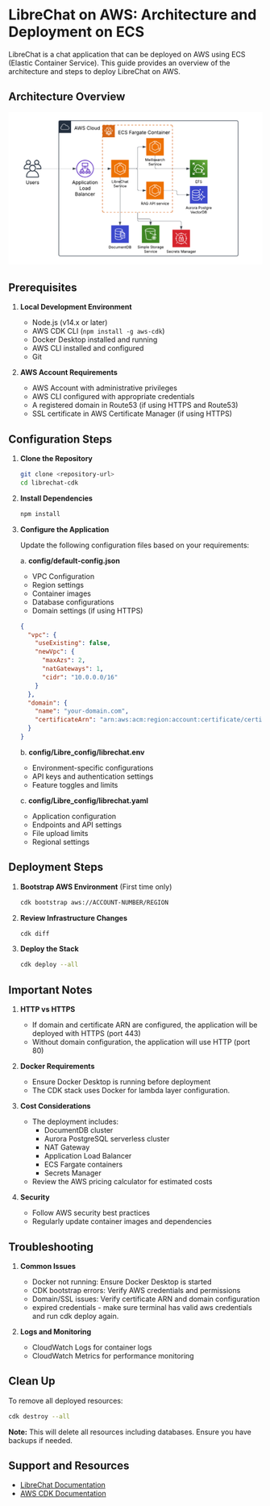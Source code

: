 # LibreChat on AWS: Architecture and Deployment on ECS 

LibreChat is a chat application that can be deployed on AWS using ECS (Elastic Container Service). This guide provides an overview of the architecture and steps to deploy LibreChat on AWS.

## Architecture Overview

![LibreChat on AWS ECS Architecture](images/Librechat_AWS-architecture.png)

## Prerequisites

1. **Local Development Environment**
   - Node.js (v14.x or later)
   - AWS CDK CLI (`npm install -g aws-cdk`)
   - Docker Desktop installed and running
   - AWS CLI installed and configured
   - Git

2. **AWS Account Requirements**
   - AWS Account with administrative privileges
   - AWS CLI configured with appropriate credentials
   - A registered domain in Route53 (if using HTTPS and Route53)
   - SSL certificate in AWS Certificate Manager (if using HTTPS)

## Configuration Steps

1. **Clone the Repository**
   ```bash
   git clone <repository-url>
   cd librechat-cdk
   ```

2. **Install Dependencies**
   ```bash
   npm install
   ```

3. **Configure the Application**

   Update the following configuration files based on your requirements:

   a. **config/default-config.json**
   - VPC Configuration
   - Region settings
   - Container images
   - Database configurations
   - Domain settings (if using HTTPS)
   ```json
   {
     "vpc": {
       "useExisting": false,
       "newVpc": {
         "maxAzs": 2,
         "natGateways": 1,
         "cidr": "10.0.0.0/16"
       }
     },
     "domain": {
       "name": "your-domain.com",
       "certificateArn": "arn:aws:acm:region:account:certificate/certificate-id"
     }
   }
   ```

   b. **config/Libre_config/librechat.env**
   - Environment-specific configurations
   - API keys and authentication settings
   - Feature toggles and limits

   c. **config/Libre_config/librechat.yaml**
   - Application configuration
   - Endpoints and API settings
   - File upload limits
   - Regional settings

## Deployment Steps

1. **Bootstrap AWS Environment** (First time only)
   ```bash
   cdk bootstrap aws://ACCOUNT-NUMBER/REGION
   ```

2. **Review Infrastructure Changes**
   ```bash
   cdk diff
   ```

3. **Deploy the Stack**
   ```bash
   cdk deploy --all
   ```

## Important Notes

1. **HTTP vs HTTPS**
   - If domain and certificate ARN are configured, the application will be deployed with HTTPS (port 443)
   - Without domain configuration, the application will use HTTP (port 80)

2. **Docker Requirements**
   - Ensure Docker Desktop is running before deployment
   - The CDK stack uses Docker for lambda layer configuration.

3. **Cost Considerations**
   - The deployment includes:
     - DocumentDB cluster
     - Aurora PostgreSQL serverless cluster
     - NAT Gateway
     - Application Load Balancer
     - ECS Fargate containers
     - Secrets Manager
   - Review the AWS pricing calculator for estimated costs

4. **Security**
   - Follow AWS security best practices
   - Regularly update container images and dependencies

## Troubleshooting

1. **Common Issues**
   - Docker not running: Ensure Docker Desktop is started
   - CDK bootstrap errors: Verify AWS credentials and permissions
   - Domain/SSL issues: Verify certificate ARN and domain configuration
   - expired credentials - make sure terminal has valid aws credentials and run cdk deploy again. 

2. **Logs and Monitoring**
   - CloudWatch Logs for container logs
   - CloudWatch Metrics for performance monitoring

## Clean Up

To remove all deployed resources:
```bash
cdk destroy --all
```

**Note:** This will delete all resources including databases. Ensure you have backups if needed.

## Support and Resources

- [LibreChat Documentation](https://docs.librechat.ai)
- [AWS CDK Documentation](https://docs.aws.amazon.com/cdk/)
